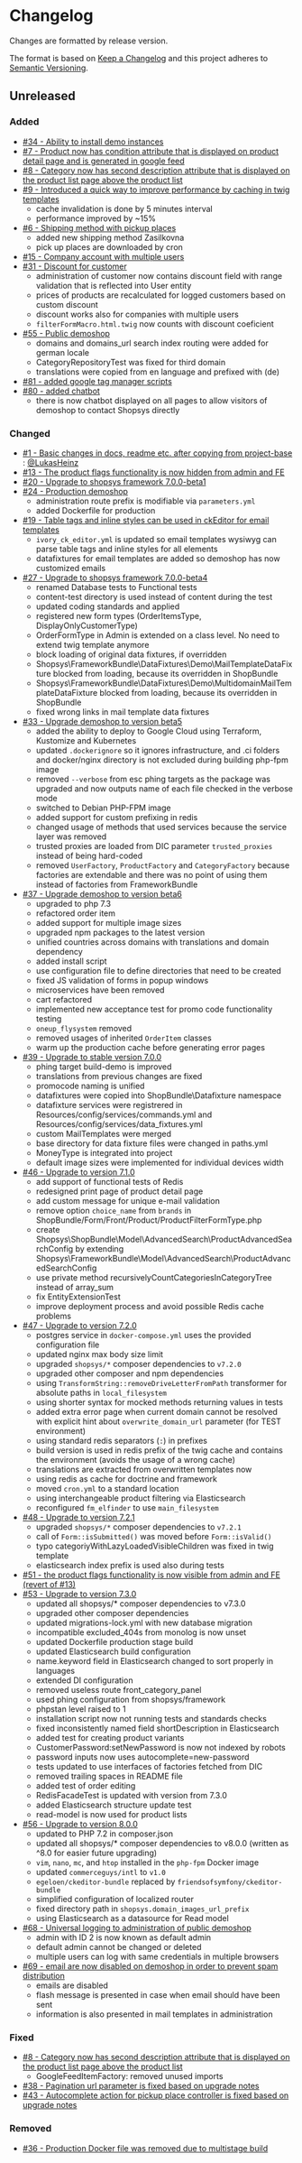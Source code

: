 # Changelog
Changes are formatted by release version.

The format is based on [Keep a Changelog](http://keepachangelog.com/en/1.0.0/)
and this project adheres to [Semantic Versioning](http://semver.org/spec/v2.0.0.html).

## Unreleased
### Added
- [#34 - Ability to install demo instances](https://github.com/shopsys/demoshop/pull/34)
- [#7 - Product now has condition attribute that is displayed on product detail page and is generated in google feed](https://github.com/shopsys/demoshop/pull/7)
- [#8 - Category now has second description attribute that is displayed on the product list page above the product list](https://github.com/shopsys/demoshop/pull/8)
- [#9 - Introduced a quick way to improve performance by caching in twig templates](https://github.com/shopsys/demoshop/pull/9)
    - cache invalidation is done by 5 minutes interval
    - performance improved by ~15%
- [#6 - Shipping method with pickup places](https://github.com/shopsys/demoshop/pull/6)
    - added new shipping method Zasilkovna
    - pick up places are downloaded by cron
- [#15 - Company account with multiple users](https://github.com/shopsys/demoshop/pull/15)
- [#31 - Discount for customer](https://github.com/shopsys/demoshop/pull/31)
    - administration of customer now contains discount field with range validation that is reflected into User entity
    - prices of products are recalculated for logged customers based on custom discount
    - discount works also for companies with multiple users
    - `filterFormMacro.html.twig` now counts with discount coeficient
- [#55 - Public demoshop](https://github.com/shopsys/demoshop/pull/55)
    - domains and domains_url search index routing were added for german locale
    - CategoryRepositoryTest was fixed for third domain
    - translations were copied from en language and prefixed with (de)
- [#81 - added google tag manager scripts](https://github.com/shopsys/demoshop/pull/81)
- [#80 - added chatbot](https://github.com/shopsys/demoshop/pull/80)
    - there is now chatbot displayed on all pages to allow visitors of demoshop to contact Shopsys directly

### Changed
- [#1 - Basic changes in docs, readme etc. after copying from project-base](https://github.com/shopsys/demoshop/pull/1) : [@LukasHeinz]
- [#13 - The product flags functionality is now hidden from admin and FE](https://github.com/shopsys/demoshop/pull/13)
- [#20 - Upgrade to shopsys framework 7.0.0-beta1](https://github.com/shopsys/demoshop/pull/20)
- [#24 - Production demoshop](https://github.com/shopsys/demoshop/pull/24)
    - administration route prefix is modifiable via `parameters.yml`
    - added Dockerfile for production
- [#19 - Table tags and inline styles can be used in ckEditor for email templates](https://github.com/shopsys/demoshop/pull/19)
    - `ivory_ck_editor.yml` is updated so email templates wysiwyg can parse table tags and inline styles for all elements
    - datafixtures for email templates are added so demoshop has now customized emails
- [#27 - Upgrade to shopsys framework 7.0.0-beta4](https://github.com/shopsys/demoshop/pull/27)
    - renamed Database tests to Functional tests
    - content-test directory is used instead of content during the test
    - updated coding standards and applied
    - registered new form types (OrderItemsType, DisplayOnlyCustomerType)
    - OrderFormType in Admin is extended on a class level. No need to extend twig template anymore
    - block loading of original data fixtures, if overridden
    - Shopsys\FrameworkBundle\DataFixtures\Demo\MailTemplateDataFixture blocked from loading, because its overridden in ShopBundle 
    - Shopsys\FrameworkBundle\DataFixtures\Demo\MultidomainMailTemplateDataFixture blocked from loading, because its overridden in ShopBundle
    - fixed wrong links in mail template data fixtures
- [#33 - Upgrade demoshop to version beta5](https://github.com/shopsys/demoshop/pull/33)
    - added the ability to deploy to Google Cloud using Terraform, Kustomize and Kubernetes 
    - updated `.dockerignore` so it ignores infrastructure, and .ci folders and docker/nginx directory is not excluded during building php-fpm image
    - removed `--verbose` from esc phing targets as the package was upgraded and now outputs name of each file checked in the verbose mode
    - switched to Debian PHP-FPM image
    - added support for custom prefixing in redis
    - changed usage of methods that used services because the service layer was removed
    - trusted proxies are loaded from DIC parameter `trusted_proxies` instead of being hard-coded
    - removed `UserFactory`, `ProductFactory` and `CategoryFactory` because factories are extendable and there was no point of using them instead of factories from FrameworkBundle
- [#37 - Upgrade demoshop to version beta6](https://github.com/shopsys/demoshop/pull/37)
    - upgraded to php 7.3
    - refactored order item
    - added support for multiple image sizes
    - upgraded npm packages to the latest version
    - unified countries across domains with translations and domain dependency
    - added install script
    - use configuration file to define directories that need to be created 
    - fixed JS validation of forms in popup windows
    - microservices have been removed
    - cart refactored
    - implemented new acceptance test for promo code functionality testing
    - `oneup_flysystem` removed
    - removed usages of inherited `OrderItem` classes
    - warm up the production cache before generating error pages
- [#39 - Upgrade to stable version 7.0.0](https://github.com/shopsys/demoshop/pull/39)
    - phing target build-demo is improved
    - translations from previous changes are fixed
    - promocode naming is unified
    - datafixtures were copied into ShopBundle\Datafixture namespace
    - datafixture services were registrered in Resources/config/services/commands.yml and Resources/config/services/data_fixtures.yml
    - custom MailTemplates were merged
    - base directory for data fixture files were changed in paths.yml
    - MoneyType is integrated into project
    - default image sizes were implemented for individual devices width
- [#46 - Upgrade to version 7.1.0](https://github.com/shopsys/demoshop/pull/46)
    - add support of functional tests of Redis
    - redesigned print page of product detail page
    - add custom message for unique e-mail validation
    - remove option `choice_name` from `brands` in ShopBundle/Form/Front/Product/ProductFilterFormType.php
    - create Shopsys\ShopBundle\Model\AdvancedSearch\ProductAdvancedSearchConfig by extending Shopsys\FrameworkBundle\Model\AdvancedSearch\ProductAdvancedSearchConfig
    - use private method recursivelyCountCategoriesInCategoryTree instead of array_sum
    - fix EntityExtensionTest
    - improve deployment process and avoid possible Redis cache problems
- [#47 - Upgrade to version 7.2.0](https://github.com/shopsys/demoshop/pull/47)
    - postgres service in `docker-compose.yml` uses the provided configuration file
    - updated nginx max body size limit
    - upgraded `shopsys/*` composer dependencies to `v7.2.0`
    - upgraded other composer and npm dependencies
    - using `TransformString::removeDriveLetterFromPath` transformer for absolute paths in `local_filesystem`
    - using shorter syntax for mocked methods returning values in tests
    - added extra error page when current domain cannot be resolved with explicit hint about `overwrite_domain_url` parameter (for TEST environment)
    - using standard redis separators (`:`) in prefixes
    - build version is used in redis prefix of the twig cache and contains the environment (avoids the usage of a wrong cache)
    - translations are extracted from overwritten templates now
    - using redis as cache for doctrine and framework
    - moved `cron.yml` to a standard location
    - using interchangeable product filtering via Elasticsearch
    - reconfigured `fm_elfinder` to use `main_filesystem`
- [#48 - Upgrade to version 7.2.1](https://github.com/shopsys/demoshop/pull/48)
    - upgraded `shopsys/*` composer dependencies to `v7.2.1`
    - call of `Form::isSubmitted()` was moved before `Form::isValid()`
    - typo categoriyWithLazyLoadedVisibleChildren was fixed in twig template
    - elasticsearch index prefix is used also during tests
- [#51 - the product flags functionality is now visible from admin and FE (revert of #13)](https://github.com/shopsys/demoshop/pull/51)
- [#53 - Upgrade to version 7.3.0](https://github.com/shopsys/demoshop/pull/53)
    - updated all shopsys/* composer dependencies to v7.3.0
    - upgraded other composer dependencies
    - updated migrations-lock.yml with new database migration
    - incompatible excluded_404s from monolog is now unset
    - updated Dockerfile production stage build
    - updated Elasticsearch build configuration
    - name.keyword field in Elasticsearch changed to sort properly in languages
    - extended DI configuration
    - removed useless route front_category_panel
    - used phing configuration from shopsys/framework
    - phpstan level raised to 1
    - installation script now not running tests and standards checks
    - fixed inconsistently named field shortDescription in Elasticsearch
    - added test for creating product variants
    - CustomerPassword:setNewPassword is now not indexed by robots
    - password inputs now uses autocomplete=new-password
    - tests updated to use interfaces of factories fetched from DIC
    - removed trailing spaces in README file
    - added test of order editing
    - RedisFacadeTest is updated with version from 7.3.0
    - added Elasticsearch structure update test
    - read-model is now used for product lists
- [#56 - Upgrade to version 8.0.0](https://github.com/shopsys/demoshop/pull/56)
    - updated to PHP 7.2 in composer.json
    - updated all shopsys/* composer dependencies to v8.0.0 (written as ^8.0 for easier future upgrading)
    - `vim`, `nano`, `mc`, and `htop` installed in the `php-fpm` Docker image
    - updated `commerceguys/intl` to `v1.0`
    - `egeloen/ckeditor-bundle` replaced by `friendsofsymfony/ckeditor-bundle`
    - simplified configuration of localized router
    - fixed directory path in `shopsys.domain_images_url_prefix`
    - using Elasticsearch as a datasource for Read model
- [#68 - Universal logging to administration of public demoshop](https://github.com/shopsys/demoshop/pull/68)
    - admin with ID 2 is now known as default admin
    - default admin cannot be changed or deleted
    - multiple users can log with same credentials in multiple browsers
- [#69 - email are now disabled on demoshop in order to prevent spam distribution](https://github.com/shopsys/demoshop/pull/69)
    - emails are disabled
    - flash message is presented in case when email should have been sent
    - information is also presented in mail templates in administration

### Fixed
- [#8 - Category now has second description attribute that is displayed on the product list page above the product list](https://github.com/shopsys/demoshop/pull/8)
    - GoogleFeedItemFactory: removed unused imports
- [#38 - Pagination url parameter is fixed based on upgrade notes](https://github.com/shopsys/demoshop/pull/38)
- [#43 - Autocomplete action for pickup place controller is fixed based on upgrade notes](https://github.com/shopsys/demoshop/pull/43)

### Removed
- [#36 - Production Docker file was removed due to multistage build](https://github.com/shopsys/demoshop/pull/36)

[@LukasHeinz]:(https://github.com/LukasHeinz)
